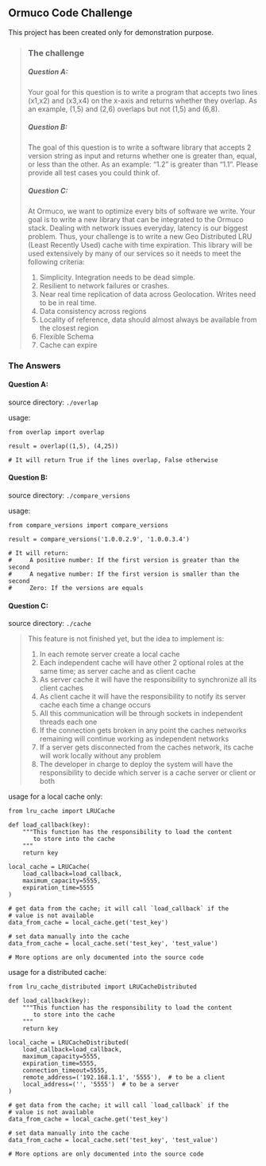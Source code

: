## Ormuco Code Challenge

This project has been created only for demonstration purpose.
>
> ### The challenge
>
> ##### Question A:
> Your goal for this question is to write a program that accepts two lines (x1,x2) and (x3,x4) on the x-axis and returns whether they overlap. As an example, (1,5) and (2,6) overlaps but not (1,5) and (6,8).
>
> ##### Question B:
> The goal of this question is to write a software library that accepts 2 version string as input and returns whether one is greater than, equal, or less than the other. As an example: “1.2” is greater than “1.1”. Please provide all test cases you could think of.
>
> ##### Question C:
> At Ormuco, we want to optimize every bits of software we write. Your goal is to write a new library that can be integrated to the Ormuco stack. Dealing with network issues everyday, latency is our biggest problem. Thus, your challenge is to write a new Geo Distributed LRU (Least Recently Used) cache with time expiration. This library will be used extensively by many of our services so it needs to meet the following criteria:
> 1. Simplicity. Integration needs to be dead simple.
> 2. Resilient to network failures or crashes.
> 3. Near real time replication of data across Geolocation. Writes need to be in real time.
> 4. Data consistency across regions
> 5. Locality of reference, data should almost always be available from the closest region
> 6. Flexible Schema
> 7. Cache can expire 
>

### The Answers

#### Question A:

source directory: `./overlap`

usage: 
```
from overlap import overlap

result = overlap((1,5), (4,25))

# It will return True if the lines overlap, False otherwise
```

#### Question B:

source directory: `./compare_versions`

usage: 
```
from compare_versions import compare_versions

result = compare_versions('1.0.0.2.9', '1.0.0.3.4')

# It will return:
#     A positive number: If the first version is greater than the second  
#     A negative number: If the first version is smaller than the second
#     Zero: If the versions are equals
```

#### Question C:

source directory: `./cache`

>
> This feature is not finished yet, but the idea to implement is:
> 1. In each remote server create a local cache
> 2. Each independent cache will have other 2 optional roles at the same time; as server cache and as client cache
> 3. As server cache it will have the responsibility to synchronize all its client caches
> 4. As client cache it will have the responsibility to notify its server cache each time a change occurs
> 5. All this communication will be through sockets in independent threads each one
> 6. If the connection gets broken in any point the caches networks remaining will continue working as independent networks
> 7. If a server gets disconnected from the caches network, its cache will work locally without any problem
> 8. The developer in charge to deploy the system will have the responsibility to decide which server is a cache server or client or both
>

usage for a local cache only: 
```
from lru_cache import LRUCache

def load_callback(key):
    """This function has the responsibility to load the content 
       to store into the cache
    """
    return key

local_cache = LRUCache(
    load_callback=load_callback,
    maximum_capacity=5555,
    expiration_time=5555
)

# get data from the cache; it will call `load_callback` if the 
# value is not available
data_from_cache = local_cache.get('test_key')

# set data manually into the cache
data_from_cache = local_cache.set('test_key', 'test_value')

# More options are only documented into the source code
```

usage for a distributed cache: 
```
from lru_cache_distributed import LRUCacheDistributed

def load_callback(key):
    """This function has the responsibility to load the content 
       to store into the cache
    """
    return key

local_cache = LRUCacheDistributed(
    load_callback=load_callback,
    maximum_capacity=5555,
    expiration_time=5555,
    connection_timeout=5555,
    remote_address=('192.168.1.1', '5555'),  # to be a client
    local_address=('', '5555')  # to be a server
)

# get data from the cache; it will call `load_callback` if the 
# value is not available
data_from_cache = local_cache.get('test_key')

# set data manually into the cache
data_from_cache = local_cache.set('test_key', 'test_value')

# More options are only documented into the source code
```
